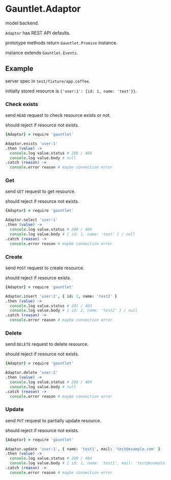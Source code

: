 # Gauntlet.Adaptor

model backend.

`Adaptor` has REST API defaults.

prototype methods return `Gauntlet.Promise` instance.

instance extends `Gauntlet.Events`.

## Example

server spec in `test/fixture/app.coffee`.

initially stored resource is `{'user:1': {id: 1, name: 'test'}}`.

### Check exists

send `HEAD` request to check resource exists or not.

should reject if resource not exists.

```coffee
{Adaptor} = require 'gauntlet'

Adaptor.exists 'user:1'
.then (value) ->
  console.log value.status # 200 / 404
  console.log value.body # null
.catch (reason) ->
  console.error reason # maybe connection error
```

### Get

send `GET` request to get resource.

should reject if resource not exists.

```coffee
{Adaptor} = require 'gauntlet'

Adaptor.select 'user:1'
.then (value) ->
  console.log value.status # 200 / 404
  console.log value.body # { id: 1, name: 'test' } / null
.catch (reason) ->
  console.error reason # maybe connection error
```

### Create

send `POST` request to create resource.

should reject if resource exists.

```coffee
{Adaptor} = require 'gauntlet'

Adaptor.insert 'user:2', { id: 2, name: 'test2' }
.then (value) ->
  console.log value.status # 201 / 403
  console.log value.body # { id: 2, name: 'test2' } / null
.catch (reason) ->
  console.error reason # maybe connection error
```

### Delete

send `DELETE` request to delete resource.

should reject if resource not exists.

```coffee
{Adaptor} = require 'gauntlet'

Adaptor.delete 'user:2'
.then (value) ->
  console.log value.status # 204 / 404
  console.log value.body # null
.catch (reason) ->
  console.error reason # maybe connection error
```

### Update

send `PUT` request to partially update resource.

should reject if resource not exists.

```coffee
{Adaptor} = require 'gauntlet'

Adaptor.update 'user:1', { name: 'test1', mail: 'test@example.com' }
.then (value) ->
  console.log value.status # 200 / 404
  console.log value.body # { id: 1, name: 'test1', mail: 'test@example.com' } / null
.catch (reason) ->
  console.error reason # maybe connection error
```
